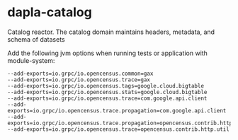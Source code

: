 # dapla-catalog
Catalog reactor. The catalog domain maintains headers, metadata, and schema of datasets

Add the following jvm options when running tests or application with module-system:
```
--add-exports=io.grpc/io.opencensus.common=gax
--add-exports=io.grpc/io.opencensus.trace=gax
--add-exports=io.grpc/io.opencensus.tags=google.cloud.bigtable
--add-exports=io.grpc/io.opencensus.stats=google.cloud.bigtable
--add-exports=io.grpc/io.opencensus.trace=com.google.api.client
--add-exports=io.grpc/io.opencensus.trace.propagation=com.google.api.client
--add-exports=io.grpc/io.opencensus.trace.propagation=opencensus.contrib.http.util
--add-exports=io.grpc/io.opencensus.trace=opencensus.contrib.http.util
```

